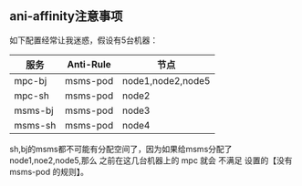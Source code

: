 ## ani-affinity注意事项

如下配置经常让我迷惑，假设有5台机器：

|服务|Anti-Rule|节点
|-|-|-|
| mpc-bj| msms-pod|node1,node2,node5
| mpc-sh| msms-pod|node2
| msms-bj| msms-pod|node3
| msms-sh| msms-pod|node4


sh,bj的msms都不可能有分配空间了，因为如果给msms分配了node1,noe2,node5,那么 之前在这几台机器上的 mpc 就会 不满足 设置的【没有 msms-pod 的规则】。


